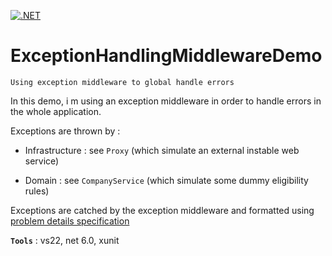 [![.NET](https://github.com/aimenux/ExceptionHandlingMiddlewareDemo/actions/workflows/ci.yml/badge.svg)](https://github.com/aimenux/ExceptionHandlingMiddlewareDemo/actions/workflows/ci.yml)

# ExceptionHandlingMiddlewareDemo
```
Using exception middleware to global handle errors
```

In this demo, i m using an exception middleware in order to handle errors in the whole application.

Exceptions are thrown by :
>
- Infrastructure : see `Proxy` (which simulate an external instable web service)
>
- Domain : see `CompanyService` (which simulate some dummy eligibility rules)

Exceptions are catched by the exception middleware and formatted using [problem details specification](https://datatracker.ietf.org/doc/html/rfc7807)

**`Tools`** : vs22, net 6.0, xunit